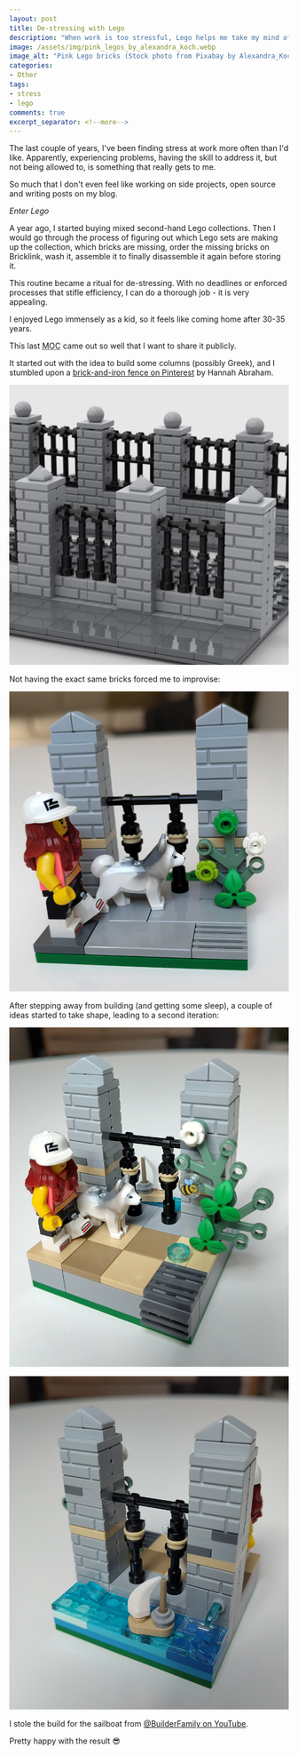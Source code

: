 ```yaml
---
layout: post
title: De-stressing with Lego
description: "When work is too stressful, Lego helps me take my mind of work."
image: /assets/img/pink_legos_by_alexandra_koch.webp
image_alt: "Pink Lego bricks (Stock photo from Pixabay by Alexandra_Koch: https://pixabay.com/users/alexandra_koch-621802/)"
categories:
- Other
tags:
- stress
- lego
comments: true
excerpt_separator: <!--more-->
---
```


The last couple of years, I've been finding stress at work more often than I'd like.
Apparently, experiencing problems, having the skill to address it,
but not being allowed to, is something that really gets to me.

So much that I don't even feel like working on
side projects, open source and writing posts on my blog.

*Enter Lego*
<!--more-->

A year ago, I started buying mixed second-hand Lego collections.
Then I would go through the process
of figuring out which Lego sets are making up the collection,
which bricks are missing, order the missing bricks on Bricklink,
wash it, assemble it to finally disassemble it again before storing it.

This routine became a ritual for de-stressing.
With no deadlines or enforced processes that stifle efficiency,
I can do a thorough job - it is very appealing.

I enjoyed Lego immensely as a kid, so it feels like coming home after 30-35 years.

This last <abbr title="My Own Creation">MOC</abbr> came out so well that I want to share it publicly.

It started out with the idea to build some columns (possibly Greek),
and I stumbled upon a [brick-and-iron fence on Pinterest][1] by Hannah Abraham.

<img src="/public/media/lego/lego_fence_masonry_and_iron.jpg"
     alt="Mansonry and iron fence in Lego - by Hannah Abraham."
     loading="lazy" />

Not having the exact same bricks forced me to improvise:

<img src="/public/media/lego/Breaker girl walking the dog - iteration 1.jpg"
     alt="Breaker girl walking the dog in Lego (1. iteration) - by Jacob Emcken."
     loading="lazy" />

After stepping away from building (and getting some sleep),
a couple of ideas started to take shape, leading to a second iteration:

<img src="/public/media/lego/Breaker girl walking the dog - iteration 2a.jpg"
     alt="Breaker girl walking the dog in Lego (2. iteration front) - by Jacob Emcken."
     loading="lazy" />

<img src="/public/media/lego/Breaker girl walking the dog - iteration 2b.jpg"
     alt="Breaker girl walking the dog in Lego (2. iteration back) - by Jacob Emcken."
     loading="lazy" />

I stole the build for the sailboat from [@BuilderFamily on YouTube][2].

Pretty happy with the result 😎

[1]: https://dk.pinterest.com/pin/774124929313764/
[2]: https://www.youtube.com/watch?v=0vf0-f939yw